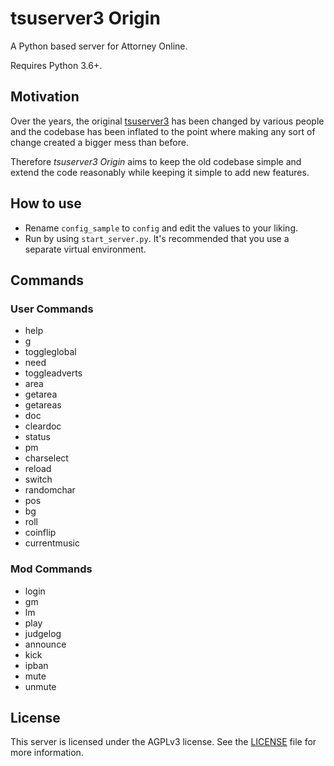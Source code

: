 # tsuserver3 Origin

A Python based server for Attorney Online.

Requires Python 3.6+.

## Motivation
Over the years, the original [tsuserver3](https://github.com/AttorneyOnlineVidya/tsuserver3) has been changed by various people and the codebase
has been inflated to the point where making any sort of change created a bigger mess than before.

Therefore *tsuserver3 Origin* aims to keep the old codebase simple and extend the code reasonably
while keeping it simple to add new features.


## How to use

* Rename `config_sample` to `config` and edit the values to your liking.  
* Run by using `start_server.py`. It's recommended that you use a separate virtual environment.

## Commands

### User Commands

* help
* g
* toggleglobal
* need
* toggleadverts
* area
* getarea
* getareas
* doc
* cleardoc
* status
* pm
* charselect
* reload
* switch
* randomchar
* pos
* bg
* roll
* coinflip
* currentmusic

### Mod Commands

* login
* gm
* lm
* play
* judgelog
* announce
* kick
* ipban
* mute
* unmute

## License

This server is licensed under the AGPLv3 license. See the
[LICENSE](LICENSE.md) file for more information.
